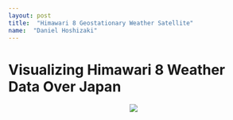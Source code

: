 ```yaml
---
layout: post
title:  "Himawari 8 Geostationary Weather Satellite"
name:  "Daniel Hoshizaki"
---
```


# Visualizing Himawari 8 Weather Data Over Japan

<p align="center">
  <img src="/assets/images/himawari/himawari.gif" />
</p>


